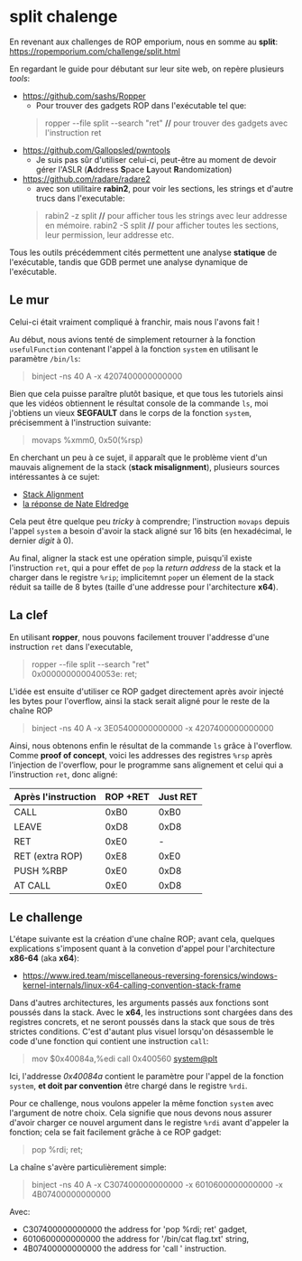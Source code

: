 
# split chalenge

En revenant aux challenges de ROP emporium, nous en somme au **split**: https://ropemporium.com/challenge/split.html

En regardant le guide pour débutant sur leur site web, on repère plusieurs *tools*:
- https://github.com/sashs/Ropper
 	- Pour trouver des gadgets ROP dans l'exécutable tel que:
	> ropper --file split --search "ret" **//** pour trouver des gadgets avec l'instruction ret
- https://github.com/Gallopsled/pwntools
	- Je suis pas sûr d'utiliser celui-ci, peut-être au moment de devoir gérer l'ASLR (**A**ddress **S**pace **L**ayout **R**andomization)
- https://github.com/radare/radare2
	- avec son utilitaire **rabin2**, pour voir les sections, les strings et d'autre trucs dans l'executable:
	> rabin2 -z split **//** pour afficher tous les strings avec leur addresse en mémoire.
	> rabin2 -S split **//** pour afficher toutes les sections, leur permission, leur addresse etc.

Tous les outils précédemment cités permettent une analyse **statique** de l'exécutable, tandis que GDB permet une analyse dynamique de l'exécutable.

## Le mur

Celui-ci était vraiment compliqué à franchir, mais nous l'avons fait !

Au début, nous avions tenté de simplement retourner à la fonction `usefulFunction` contenant l'appel à la fonction `system` en utilisant le paramètre `/bin/ls`:
> binject -ns 40 A -x 4207400000000000

Bien que cela puisse paraître plutôt basique, et que tous les tutoriels ainsi que les vidéos obtiennent le résultat console de la commande `ls`, moi j'obtiens un vieux **SEGFAULT** dans le corps de la fonction `system`, précisemment à l'instruction suivante:
> movaps %xmm0, 0x50(%rsp)

En cherchant un peu à ce sujet, il apparaît que le problème vient d'un mauvais alignement de la stack (**stack misalignment**), plusieurs sources intéressantes à ce sujet:
- [Stack Alignment](https://book.hacktricks.xyz/binary-exploitation/rop-return-oriented-programing#stack-alignment)
- [la réponse de Nate Eldredge](https://stackoverflow.com/a/74755766)

Cela peut être quelque peu *tricky* à comprendre; l'instruction `movaps` depuis l'appel `system` a besoin d'avoir la stack aligné sur 16 bits (en hexadécimal, le dernier *digit* à 0). 

Au final, aligner la stack est une opération simple, puisqu'il existe l'instruction `ret`, qui a pour effet de `pop` la *return address* de la stack et la charger dans le registre `%rip`; implicitemnt `pop`er un élement de la stack réduit sa taille de 8 bytes (taille d'une addresse pour l'architecture **x64**).

## La clef

En utilisant **ropper**, nous pouvons facilement trouver l'addresse d'une instruction `ret` dans l'executable,
> ropper --file split --search "ret" <br>
> 0x000000000040053e: ret;

L'idée est ensuite d'utiliser ce ROP gadget directement après avoir injecté les bytes pour l'overflow, ainsi la stack serait aligné pour le reste de la chaîne ROP
> binject -ns 40 A -x 3E05400000000000 -x 4207400000000000

Ainsi, nous obtenons enfin le résultat de la commande `ls` grâce à l'overflow. Comme **proof of concept**, voici les addresses des registres `%rsp` après l'injection de l'overflow, pour le programme sans alignement et celui qui a l'instruction `ret`, donc aligné:

Après l'instruction | ROP +RET	| Just RET
------------------- | --------- | -------
CALL <read>			| 0xB0		| 0xB0
LEAVE				| 0xD8		| 0xD8
RET					| 0xE0		| -
RET (extra ROP) 	| 0xE8		| 0xE0 
PUSH %RBP			| 0xE0		| 0xD8
AT CALL <system>	| 0xE0		| 0xD8

## Le challenge

L'étape suivante est la création d'une chaîne ROP; avant cela, quelques explications s'imposent quant à la convetion d'appel pour l'architecture **x86-64** (aka **x64**):
- https://www.ired.team/miscellaneous-reversing-forensics/windows-kernel-internals/linux-x64-calling-convention-stack-frame

Dans d'autres architectures, les arguments passés aux fonctions sont poussés dans la stack. Avec le **x64**, les instructions sont chargées dans des registres concrets, et ne seront poussés dans la stack que sous de très strictes conditions. C'est d'autant plus visuel lorsqu'on désassemble le code d'une fonction qui contient une instruction `call`:
> mov    $0x40084a,%edi
> call   0x400560 <system@plt>

Ici, l'addresse *0x40084a* contient le paramètre pour l'appel de la fonction `system`, **et doit par convention** être chargé dans le registre `%rdi`.

Pour ce challenge, nous voulons appeler la même fonction `system` avec l'argument de notre choix. Cela signifie que nous devons nous assurer d'avoir charger ce nouvel argument dans le registre `%rdi` avant d'appeler la fonction; cela se fait facilement grâche à ce ROP gadget:
> pop %rdi; ret;

La chaîne s'avère particulièrement simple:
> binject -ns 40 A -x C307400000000000 -x 6010600000000000 -x 4B07400000000000

Avec:
- C307400000000000 the address for 'pop %rdi; ret' gadget,
- 6010600000000000 the address for '/bin/cat flag.txt' string,
- 4B07400000000000 the address for 'call <system>' instruction.
